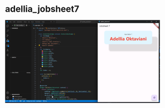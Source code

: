 # adellia_jobsheet7

![](https://github.com/adellia1/Jobsheet7/blob/main/Screenshot%202024-07-02%20215922.png)
